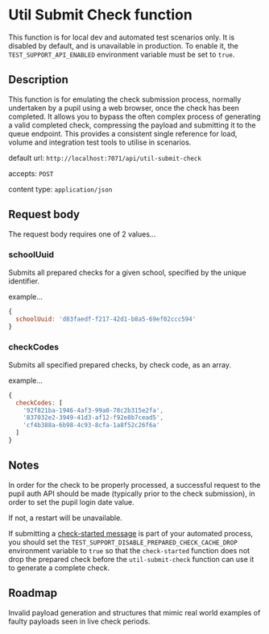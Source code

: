 # Util Submit Check function

This function is for local dev and automated test scenarios only.  It is disabled by default, and is unavailable in production.
To enable it, the `TEST_SUPPORT_API_ENABLED` environment variable must be set to `true`.

## Description

This function is for emulating the check submission process, normally undertaken by a pupil using a web browser, once the check has been completed.
It allows you to bypass the often complex process of generating a valid completed check, compressing the payload and submitting it to the queue endpoint.  This provides a consistent single reference for load, volume and integration test tools to utilise in scenarios.

default url: `http://localhost:7071/api/util-submit-check`

accepts: `POST`

content type: `application/json`

## Request body

The request body requires one of 2 values...

### schoolUuid

Submits all prepared checks for a given school, specified by the unique identifier.

example...

```javascript
{
  schoolUuid: 'd83faedf-f217-42d1-b8a5-69ef02ccc594'
}
```

### checkCodes

Submits all specified prepared checks, by check code, as an array.

example...

```javascript
{
  checkCodes: [
    '92f821ba-1946-4af3-99a0-78c2b315e2fa',
    '837032e2-3949-41d3-af12-f92e8b7cead5',
    'cf4b388a-6b98-4c93-8cfa-1a8f52c26f6a'
  ]
}
```

## Notes
In order for the check to be properly processed, a successful request to the pupil auth API should be made (typically prior to the check submission), in order to set the pupil login date value.

If not, a restart will be unavailable.

If submitting a [check-started message](../messaging/message-schemas.md) is part of your automated process, you should set the `TEST_SUPPORT_DISABLE_PREPARED_CHECK_CACHE_DROP` environment variable to `true` so that the `check-started` function does not drop the prepared check before the `util-submit-check` function can use it to generate a complete check.


## Roadmap
Invalid payload generation and structures that mimic real world examples of faulty payloads seen in live check periods.

